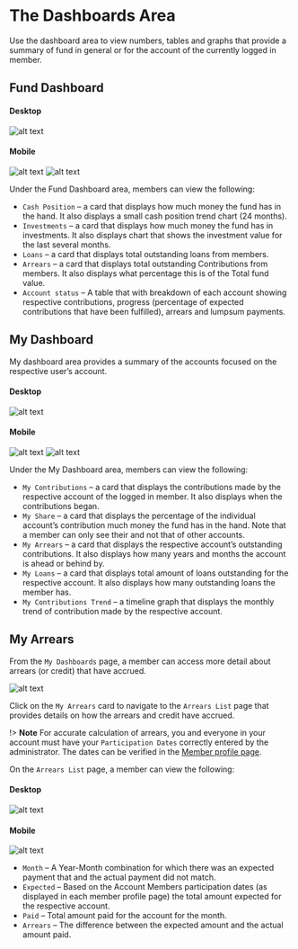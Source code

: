 #	The Dashboards Area
Use the dashboard area to view numbers, tables and graphs that provide a summary of fund in general or for the account of the currently logged in member.

##	Fund Dashboard

<!-- tabs:start -->
#### **Desktop**
![alt text](images/4.1_Fund_Dashboard.png "fund Dashboard")

#### **Mobile**
![alt text](images/4.1_Fund_Dashboard_Mobile_1.png "fund Dashboard")
![alt text](images/4.1_Fund_Dashboard_Mobile_2.png "fund Dashboard")
<!-- tabs:end -->

Under the Fund Dashboard area, members can view the following:

- `Cash Position` – a card that displays how much money the fund has in the hand. It also displays a small cash position trend chart (24 months).
- `Investments` – a card that displays how much money the fund has in investments. It also displays chart that shows the investment value for the last several months.
- `Loans` – a card that displays total outstanding loans from members.
- `Arrears` – a card that displays total outstanding Contributions from members. It also displays what percentage this is of the Total fund value.
- `Account status` – A table that with breakdown of each account showing respective contributions, progress (percentage of expected contributions that have been fulfilled), arrears and lumpsum payments.


## My Dashboard
My dashboard area provides a summary of the accounts focused on the respective user’s account.
<!-- tabs:start -->
#### **Desktop**
![alt text](images/4.2_My_Dashboard.png "My Dashboard")

#### **Mobile**
![alt text](images/4.2_My_Dashboard_Mobile_1.png "My Dashboard")
![alt text](images/4.2_My_Dashboard_Mobile_2.png "My Dashboard")
<!-- tabs:end -->
Under the My Dashboard area, members can view the following:
  - `My Contributions` – a card that displays the contributions made by the respective account of the logged in member. It also displays when the contributions began.
  - `My Share` – a card that displays the percentage of the individual account’s contribution much money the fund has in the hand. Note that a member can only see their and not that of other accounts.
  - `My Arrears` – a card that displays the respective account’s outstanding contributions. It also displays how many years and months the account is ahead or behind by.
  - `My Loans` – a card that displays total amount of loans outstanding for the respective account. It also displays how many outstanding loans the member has.
  - `My Contributions Trend` – a timeline graph that displays the monthly trend of contribution made by the respective account.

## My Arrears
From the `My Dashboards` page, a member can access more detail about arrears (or credit) that have accrued.

![alt text](images/4.3_My_Arrears_Card.png "My Arrears Card")

Click on the `My Arrears` card to navigate to the `Arrears List` page that provides details on how the arrears and credit have accrued.

!> **Note** For accurate calculation of arrears, you and everyone in your account must have your `Participation Dates` correctly entered by the administrator. The dates can be verified in the [Member profile page](top-banner.md#member-profile).

On the `Arrears List` page, a member can view the following:

<!-- tabs:start -->
#### **Desktop**
![alt text](images/4.4_My_Arrears_List.png "My Arrears List")

#### **Mobile**
![alt text](images/4.4_My_Arrears_List_Mobile.png "My Arrears List")
<!-- tabs:end -->
  - `Month` – A Year-Month combination for which there was an expected payment that and the actual payment did not match.
  - `Expected` – Based on the Account Members participation dates (as displayed in each member profile page) the total amount expected for the respective account.
  - `Paid` – Total amount paid for the account for the month.
  - `Arrears` – The difference between the expected amount and the actual amount paid.
